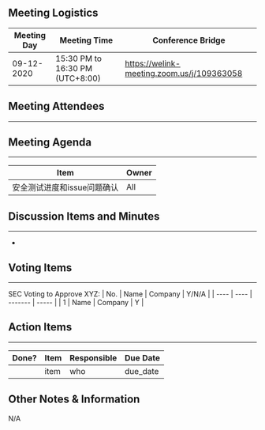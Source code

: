 ## Meeting Logistics

| Meeting Day | Meeting Time                    | Conference Bridge                          |
| ----------- | ------------------------------- | ------------------------------------------ |
| 09-12-2020  | 15:30 PM to 16:30 PM (UTC+8:00) | https://welink-meeting.zoom.us/j/109363058 |

## Meeting Attendees
** **






## Meeting Agenda

** **
| Item                               | Owner  |
| ---------------------------------- | ------ |
| 安全测试进度和issue问题确认   | All |


## Discussion Items and Minutes

** **
-

## Voting Items

** **
SEC Voting to Approve XYZ:
| No.  | Name | Company | Y/N/A |
| ---- | ---- | ------- | ----- |
| 1    | Name | Company | Y     |

## Action Items
** **
| Done? | Item | Responsible | Due Date |
| ----- | ---- | ----------- | -------- |
|       | item | who         | due_date |

## Other Notes & Information
N/A